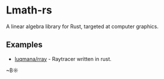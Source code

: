 # Lmath-rs

A linear algebra library for Rust, targeted at computer graphics.


## Examples

- [luqmana/rray](https://github.com/luqmana/rray) - Raytracer written in rust.


~B☼